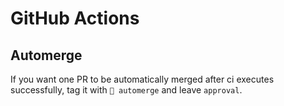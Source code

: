 # GitHub Actions

## Automerge

If you want one PR to be automatically merged after ci executes successfully, tag it with `🤖️ automerge` and leave `approval`.
